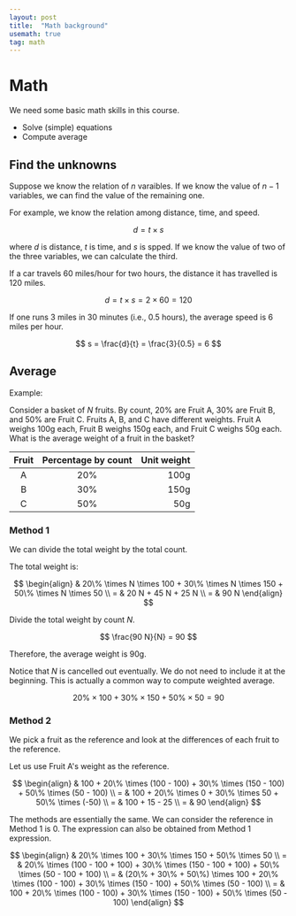 ```yaml
---
layout: post
title:  "Math background" 
usemath: true
tag: math
---
```


# Math 

We need some basic math skills in this course.

* Solve (simple) equations 
* Compute average

## Find the unknowns 

Suppose we know the relation of $n$ varaibles. If we know the value of
$n-1$ variables, we can find the value of the remaining one.

For example, we know the relation among distance, time, and speed.

$$ d = t \times s $$

where $d$ is distance, $t$ is time, and $s$ is spped. If 
we know the value of two of the three variables, we can calculate the third.

If a car travels 60 miles/hour for two hours, the distance it has travelled
is 120 miles.

$$ d = t \times s = 2 \times 60 = 120 $$

If one runs 3 miles in 30 minutes (i.e., 0.5 hours), the average speed is 6 miles
per hour. 

$$ s = \frac{d}{t} = \frac{3}{0.5} = 6 $$

## Average

Example:

Consider a basket of $N$ fruits. By count, 20% are Fruit A, 30% are Fruit B,
and 50% are Fruit C.  Fruits A, B, and C have different weights. Fruit A weighs
100g each, Fruit B weighs 150g each, and Fruit C weighs 50g each. What is the
average weight of a fruit in the basket?

| Fruit | Percentage by count | Unit weight |
|:-----:|:-------------------:|------------:|
| A     | 20% | 100g | 
| B     | 30% | 150g | 
| C     | 50% | 50g  | 

### Method 1

We can divide the total weight by the total count. 

The total weight is:

$$ 
\begin{align} 
& 20\% \times N \times 100 + 30\% \times N \times 150 + 50\% \times N \times 50 \\
= & 20 N + 45 N + 25 N \\
= & 90 N 
\end{align}
$$ 

Divide the total weight by count $N$.

$$ \frac{90 N}{N} = 90 $$ 

Therefore, the average weight is 90g.

Notice that $N$ is cancelled out eventually. We do not need to include it at
the beginning. This is actually a common way to compute weighted average. 

$$ 20\% \times 100 + 30\% \times 150 + 50\% \times 50 = 90$$

### Method 2

We pick a fruit as the reference and look at the differences of each fruit to the reference.  

Let us use Fruit A's weight as the reference. 

$$ \begin{align} & 100 + 20\% \times (100 - 100) + 30\% \times (150 - 100) + 50\% \times (50 - 100) \\ 
  = & 100 + 20\% \times 0 + 30\% \times 50 + 50\% \times (-50) \\
  = & 100 + 15 - 25 \\
  = & 90 \end{align} $$

The methods are essentially the same. We can consider the reference in Method 1 is 0. 
The expression can also be obtained from Method 1 expression.

$$ \begin{align}
& 20\% \times 100 + 30\% \times 150 + 50\% \times 50  \\
= & 20\% \times (100 - 100 +  100) + 30\% \times (150 - 100 + 100) + 50\% \times (50 - 100 + 100) \\
= & (20\% + 30\% + 50\%) \times 100 + 20\% \times (100 - 100) + 30\% \times (150 - 100) + 50\% \times (50 - 100) \\
= & 100 + 20\% \times (100 - 100) + 30\% \times (150 - 100) + 50\% \times (50 - 100) \end{align} $$

<!-- 
* Apply ratio

## Ratio

Ratio is the quantitative relation of two variables. If the ratio of two variables is known, 
we can find the value of one variable from the value of the other. Actually, speed is a 
ratio of distance and time. 

-->
